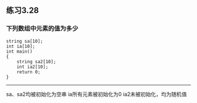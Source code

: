 ## 练习3.28
### 下列数组中元素的值为多少
    string sa[10];
    int ia[10];
    int main()
    {
        string sa2[10];
        int ia2[10];
        return 0;
    }
***
sa、sa2均被初始化为空串
ia所有元素被初始化为0
ia2未被初始化，均为随机值
